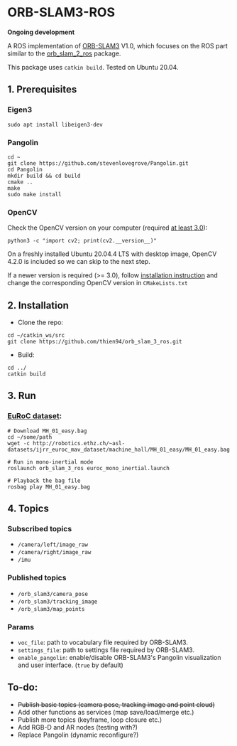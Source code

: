 # ORB-SLAM3-ROS

**Ongoing development**

A ROS implementation of [ORB-SLAM3](https://github.com/UZ-SLAMLab/ORB_SLAM3) V1.0, which focuses on the ROS part similar to the [orb_slam_2_ros](https://github.com/appliedAI-Initiative/orb_slam_2_ros) package.

This package uses ```catkin build```. Tested on Ubuntu 20.04.
## 1. Prerequisites
### Eigen3
```
sudo apt install libeigen3-dev
```
### Pangolin
```
cd ~
git clone https://github.com/stevenlovegrove/Pangolin.git
cd Pangolin
mkdir build && cd build
cmake ..
make
sudo make install
```
### OpenCV
Check the OpenCV version on your computer (required [at least 3.0](https://github.com/UZ-SLAMLab/ORB_SLAM3)):
```
python3 -c "import cv2; print(cv2.__version__)" 
```
On a freshly installed Ubuntu 20.04.4 LTS with desktop image, OpenCV 4.2.0 is included so we can skip to the next step.

If a newer version is required (>= 3.0), follow [installation instruction](https://docs.opencv.org/4.x/d0/d3d/tutorial_general_install.html) and change the corresponding OpenCV version in `CMakeLists.txt`


## 2. Installation
- Clone the repo:
```
cd ~/catkin_ws/src
git clone https://github.com/thien94/orb_slam_3_ros.git
```
- Build:
```
cd ../
catkin build
```

## 3. Run
### [EuRoC dataset](https://projects.asl.ethz.ch/datasets/doku.php?id=kmavvisualinertialdatasets):
```
# Download MH_01_easy.bag
cd ~/some/path
wget -c http://robotics.ethz.ch/~asl-datasets/ijrr_euroc_mav_dataset/machine_hall/MH_01_easy/MH_01_easy.bag
```
```
# Run in mono-inertial mode
roslaunch orb_slam_3_ros euroc_mono_inertial.launch

# Playback the bag file
rosbag play MH_01_easy.bag
```

## 4. Topics
### Subscribed topics
- `/camera/left/image_raw`
- `/camera/right/image_raw`
- `/imu`
### Published topics
- `/orb_slam3/camera_pose`
- `/orb_slam3/tracking_image`
- `/orb_slam3/map_points`
### Params
- `voc_file`: path to vocabulary file required by ORB-SLAM3.
- `settings_file`: path to settings file required by ORB-SLAM3.
- `enable_pangolin`: enable/disable ORB-SLAM3's Pangolin visualization and user interface. (`true` by default)

## To-do:
- ~~Publish basic topics (camera pose, tracking image and point cloud)~~
- Add other functions as services (map save/load/merge etc.)
- Publish more topics (keyframe, loop closure etc.)
- Add RGB-D and AR nodes (testing with?)
- Replace Pangolin (dynamic reconfigure?)